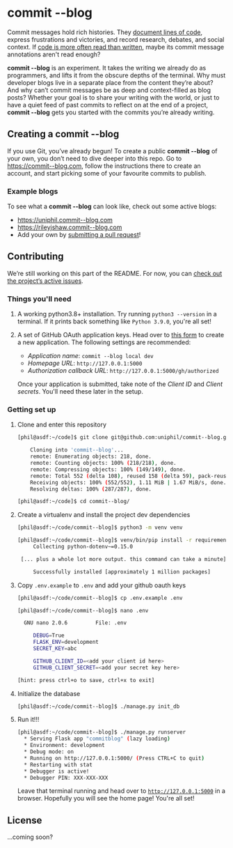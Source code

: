 # commit --blog

Commit messages hold rich histories. They [document lines of code](https://mislav.net/2014/02/hidden-documentation/), express frustrations and victories, and record research, debates, and social context. If [code is more often read than written](https://devblogs.microsoft.com/oldnewthing/20070406-00/?p=27343), maybe its commit message annotations aren't read enough?

**commit --blog** is an experiment. It takes the writing we already do as programmers, and lifts it from the obscure depths of the terminal. Why must developer blogs live in a separate place from the content they’re about? And why can’t commit messages be as deep and context-filled as blog posts? Whether your goal is to share your writing with the world, or just to have a quiet feed of past commits to reflect on at the end of a project, **commit --blog** gets you started with the commits you’re already writing.

## Creating a commit --blog

If you use Git, you’ve already begun! To create a public **commit --blog** of your own, you don’t need to dive deeper into this repo. Go to https://commit--blog.com, follow the instructions there to create an account, and start picking some of your favourite commits to publish.

### Example blogs

To see what a **commit --blog** can look like, check out some active blogs:

- https://uniphil.commit--blog.com
- https://rileyjshaw.commit--blog.com
- Add your own by [submitting a pull request](https://github.com/uniphil/commit--blog/edit/master/readme.md)!

## Contributing

We’re still working on this part of the README. For now, you can [check out the project’s active issues](https://github.com/uniphil/commit--blog/issues).

### Things you'll need

1. A working python3.8+ installation. Try running `python3 --version` in a terminal. If it prints back something like `Python 3.9.0`, you're all set!
2. A set of GitHub OAuth application keys. Head over to [this form](https://github.com/settings/developers) to create a new application. The following settings are recommended:
    - *Application name*: `commit --blog local dev`
    - *Homepage URL*: `http://127.0.0.1:5000`
    - *Authorization callback URL*: `http://127.0.0.1:5000/gh/authorized`

    Once your application is submitted, take note of the *Client ID* and *Client secrets*. You'll need these later in the setup.

### Getting set up

1. Clone and enter this repository
   ```bash
   [phil@asdf:~/code]$ git clone git@github.com:uniphil/commit--blog.git

       Cloning into 'commit--blog'...
       remote: Enumerating objects: 218, done.
       remote: Counting objects: 100% (218/218), done.
       remote: Compressing objects: 100% (149/149), done.
       remote: Total 552 (delta 108), reused 158 (delta 59), pack-reused 334
       Receiving objects: 100% (552/552), 1.11 MiB | 1.67 MiB/s, done.
       Resolving deltas: 100% (287/287), done.

   [phil@asdf:~/code]$ cd commit--blog/
   ```

2. Create a virtualenv and install the project dev dependencies
   ```bash
   [phil@asdf:~/code/commit--blog]$ python3 -m venv venv

   [phil@asdf:~/code/commit--blog]$ venv/bin/pip install -r requirements.dev.txt
        Collecting python-dotenv~=0.15.0

    [... plus a whole lot more output. this command can take a minute]

        Successfully installed [approximately 1 million packages]
   ```

3. Copy `.env.example` to `.env` and add your github oauth keys
   ```bash
   [phil@asdf:~/code/commit--blog]$ cp .env.example .env

   [phil@asdf:~/code/commit--blog]$ nano .env

     GNU nano 2.0.6         File: .env

        DEBUG=True
        FLASK_ENV=development
        SECRET_KEY=abc

        GITHUB_CLIENT_ID=<add your client id here>
        GITHUB_CLIENT_SECRET=<add your secret key here>

   [hint: press ctrl+o to save, ctrl+x to exit]
   ```

4. Initialize the database
   ```bash
   [phil@asdf:~/code/commit--blog]$ ./manage.py init_db
   ```

5. Run it!!!
   ```bash
   [phil@asdf:~/code/commit--blog]$ ./manage.py runserver
     * Serving Flask app "commitblog" (lazy loading)
     * Environment: development
     * Debug mode: on
     * Running on http://127.0.0.1:5000/ (Press CTRL+C to quit)
     * Restarting with stat
     * Debugger is active!
     * Debugger PIN: XXX-XXX-XXX

   ```
   Leave that terminal running and head over to [`http://127.0.0.1:5000`](http://127.0.0.1:5000) in a browser. Hopefully you will see the home page! You're all set!


## License

…coming soon?
